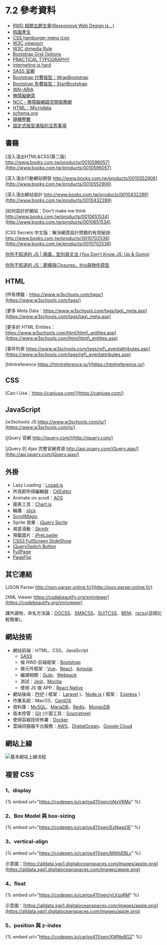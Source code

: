 # 7.2 參考資料

* [RWD 相關主題文章(Responsive Web Design Is…)](https://responsivedesign.is)
* [假圖產生](https://picsum.photos/)
* [CSS hamburger menu icon](https://jonsuh.com/hamburgers/)
* [W3C viewport](https://www.w3schools.com/css/css\_rwd\_viewport.asp)
* [W3C @media Rule](https://www.w3schools.com/cssref/css3\_pr\_mediaquery.asp)
* [Bootstrap Grid Options](https://getbootstrap.com/docs/4.3/layout/grid/#grid-options)
* [PRACTICAL TYPOGRAPHY](https://practicaltypography.com/)
* [interneting is hard](https://internetingishard.com/)
* [SASS 官網](https://sass-lang.com/)
* [Bootstrap 付費版型：WrapBootstrap](https://wrapbootstrap.com/)
* [Bootstrap 免費版型：StartBootstrap](https://startbootstrap.com/)
* [WAI-ARIA](https://www.w3.org/WAI/standards-guidelines/aria/)
* [無障礙網頁](https://developer.mozilla.org/zh-TW/docs/Learn/Accessibility)
* [NCC - 無障礙網路空間服務網](https://accessibility.ncc.gov.tw/)
* [HTML - Microdata](https://www.w3.org/TR/microdata/)
* [schema.org](https://schema.org/)
* [隨機整數](https://www.mathgoodies.com/calculators/random\_no\_custom)
* [固定式版型滿版的注意事項](https://codepen.io/carlos411/pen/RwjpxMR)

## 書籍

[深入淺出HTML\&CSS(第二版) http://www.books.com.tw/products/0010596057](http://www.books.com.tw/products/0010596057)

[深入淺出行動網站開發 http://www.books.com.tw/products/0010552906](http://www.books.com.tw/products/0010552906)

[深入淺出網站設計 http://www.books.com.tw/products/0010432289](http://www.books.com.tw/products/0010432289)

[如何設計好網站：Don't make me think http://www.books.com.tw/products/0010651534](http://www.books.com.tw/products/0010651534)

[CSS Secrets 中文版：解決網頁設計問題的有效秘訣 http://www.books.com.tw/products/0010702536](http://www.books.com.tw/products/0010702536)

[你所不知道的 JS | 導讀，型別與文法 (You Don't Know JS: Up & Going)](https://www.tenlong.com.tw/products/9789863479666)

[你所不知道的 JS｜範疇與Closures，this與物件原型](https://www.tenlong.com.tw/products/9789864760497)

## HTML

[所有標籤：https://www.w3schools.com/tags/](https://www.w3schools.com/tags/)

[更多 Meta Data：https://www.w3schools.com/tags/tag\_meta.asp](https://www.w3schools.com/tags/tag\_meta.asp)

[更多的 HTML Entities：https://www.w3schools.com/html/html\_entities.asp](https://www.w3schools.com/html/html\_entities.asp)

[事件列表 https://www.w3schools.com/tags/ref\_eventattributes.asp](https://www.w3schools.com/tags/ref\_eventattributes.asp)

[htmlreference https://htmlreference.io/](https://htmlreference.io/)

## CSS

[Can I Use：https://caniuse.com/](https://caniuse.com/)

## JavaScript

[w3schools JS https://www.w3schools.com/js/](https://www.w3schools.com/js/)

[jQuery 官網 http://jquery.com/](http://jquery.com/)

[jQuery 的 Ajax 完整官網資源 http://api.jquery.com/jQuery.ajax/](http://api.jquery.com/jQuery.ajax/)

## 外掛

* Lazy Loading：[Lozad.js](https://apoorv.pro/lozad.js/demo/)
* 所見即所得編輯器：[CKEditor](https://ckeditor.com/)
* Animate on scroll：[AOS](https://michalsnik.github.io/aos/)
* 圖表工具：[Chart.js](https://www.chartjs.org/)
* 輪播：[slick](https://kenwheeler.github.io/slick/)
* [ScrollMagic](https://scrollmagic.io/)
* Sprite 效果：[jQuery Sprite](https://blaiprat.github.io/jquery.animateSprite/)
* 視差滾動：[Skrollr](http://prinzhorn.github.io/skrollr/)
* 預載圖片：[jPreLoader](https://www.inwebson.com/jquery/jpreloader-a-preloading-screen-to-preload-images/)
* [CSS3 FullScreen SlideShow](https://tympanus.net/Tutorials/CSS3FullscreenSlideshow/index2.html)
* [jQuerySwitch Button](http://naeka.github.io/jquery-switchbutton/)
* [FullPage](https://alvarotrigo.com/fullPage/#page1)
* [PageFlip](https://alvarotrigo.com/pagePiling/#page1)

## 其它連結

[JSON Parser http://json.parser.online.fr/](http://json.parser.online.fr/)

[XML Viewer https://codebeautify.org/xmlviewer](https://codebeautify.org/xmlviewer)

課外讀物，命名方法論：[OOCSS](http://oocss.org/)、[SMACSS](http://smacss.com/)、[SUITCSS](http://suitcss.github.io/)、[BEM](http://getbem.com/)、[rscss](https://rscss.io/index.html)(這個比較簡單)。

## 網站技術

* 網站前端：HTML、CSS、JavaScript
  * ​[SASS](https://sass-lang.com/)
  * 做 RWD 前端框架：[Bootstrap](https://getbootstrap.com/)
  * 做元件框架：[Vue](https://vuejs.org/)、[React](https://reactjs.org/)、[Angular](https://angularjs.org/)
  * 編譯相關：[Gulp](https://gulpjs.com/)、[Webpack](https://webpack.js.org/)
  * 測試：[Jest](https://jestjs.io/)、[Mocha](https://mochajs.org/)
  * 使用 JS 做 APP：[React Native](https://reactnative.dev/)
* 網站後端：[PHP](https://www.php.net/) ( 框架： [Laravel](https://laravel.com/) )、[Node.js](https://nodejs.org/en/) ( 框架： [Express](https://expressjs.com/) )
* 作業系統：MacOS、[CentOS](https://centos.org/)
* 資料庫：[MySQL](https://www.mysql.com/)、[MariaDB](https://mariadb.org/)、[Redis](https://redis.io/)、[MongoDB](https://www.mongodb.com/)
* 版本控管：[Git](https://git-scm.com/) (介面工具：[Sourcetree](https://www.sourcetreeapp.com/))
* 使用容器技術佈署：[Docker](https://www.docker.com/)
* 雲端伺服器平台服務：[AWS](https://aws.amazon.com/tw/)、[DigitalOcean](https://m.do.co/c/094511cac7d9)、[Google Cloud](https://cloud.google.com/)

## 網站上線

![基本網站上線流程](../.gitbook/assets/web\_process.png)



## 複習 CSS

### 1、display

{% embed url="https://codepen.io/carlos411/pen/oNxVKMo" %}



### 2、Box Model 與 box-sizing

{% embed url="https://codepen.io/carlos411/pen/ExNwpOE" %}



### 3、vertical-align

{% embed url="https://codepen.io/carlos411/pen/MWbEBLv" %}

示意圖：[https://alldata.sgp1.digitaloceanspaces.com/images/apple.png](https://alldata.sgp1.digitaloceanspaces.com/images/apple.png)



### 4、float

{% embed url="https://codepen.io/carlos411/pen/yLVzqRM" %}

示意圖：[https://alldata.sgp1.digitaloceanspaces.com/images/apple.png](https://alldata.sgp1.digitaloceanspaces.com/images/apple.png)



### 5、position 與 z-index

{% embed url="https://codepen.io/carlos411/pen/XWNeBGZ" %}



